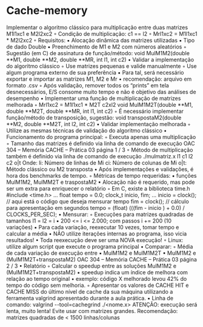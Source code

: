 # Cache-memory

Implementar o algoritmo clássico para multiplicação entre duas matrizes M1l1xc1 e M2l2xc2
◦ Condição de multiplicação: c1 == l2
◦ Mrl1xc2 = M1l1xc1 * M2l2xc2
◦ Requisitos:
▪ Alocação dinâmica das matrizes utilizadas
▪ Tipo de dado Double
▪ Preenchimento de M1 e M2 com números aleatórios
◦ Sugestão (em C) de assinatura de função/método:
void MulM1M2(double **M1, double **M2, double **MR, int l1, int c2)
• Validar a implementação do algoritmo clássico
◦ Use matrizes pequenas e valide manualmente
◦ Use algum programa externo de sua preferência
▪ Para tal, será necessário exportar e importar as matrizes M1, M2 e Mr
• recomendação: arquivo em formato .csv
◦ Após validação, remover todos os “prints” em tela desnecessários, E/S consome muito
tempo e não é objetivo das análises de desempenho
• Implementar uma função de multiplicação de matrizes melhorada
◦ Mrl1xc2 = M1l1xc1 * M2T
c2xl2
void MulM1M2T(double **M1, double **M2T, double **MR, int l1, int c2)
◦ É necessário implementar função/método de transposição, sugestão:
void transpostaM2(double **M2, double **M2T, int l2, int c2)
• Validar implementação melhorada
◦ Utilize as mesmas técnicas de validação do algoritmo clássico
• Funcionamento do programa principal:
◦ Executa apenas uma multiplicação
◦ Tamanho das matrizes é definido via linha de comando de execução
OAC 304 – Memória CACHE – Prática 03 página 1 / 3
◦ Método de multiplicação também é definido via linha de comando de execução
./mulmatriz.x l1 c1 l2 c2 o|t
Onde:
 li: Número de linhas de Mi
 ci: Número de colunas de Mi
 o|t: Método clássico ou M2 transposta
• Após implementações e validações, é hora dos benchmarks de tempo.
◦ Métricas de tempo requeridas:
▪ funções MulM1M2, MulMM2T e traspostaM2
▪ Alocação não é requerido, mas pode ser um extra para enriquecer o relatório
◦ Em C, existe a biblioteca time.h
#include <time.h>
...
float tempo = 0.0;
clock_t inicio, fim;
...
inicio = clock();
// aqui está o código que deseja mensurar tempo
fim = clock();
// cálculo para apresentação em segundos
tempo = (float) (((fim - inicio ) + 0.0) / CLOCKS_PER_SEC);
• Mensurar:
◦ Execuções para matrizes quadradas de tamanhos l1 = l2 = i
▪ 200 <= i <= 2.000; com passos i += 200 (10 variações)
▪ Para cada variação, reexecutar 10 vezes, tomar tempo e calcular a média
• NÃO utilize iterações internas ao programa, isso vicia resultados!
• Toda reexecução deve ser uma NOVA execução!
◦ Linux: utilize algum script que execute o programa principal
• Comparar:
◦ Média de cada variação de execução entre
▪ MulM1M2 e MulM1M2T
▪ MulM1M2 e (MulM1M2T+transpostaM2)
OAC 304 – Memória CACHE – Prática 03 página 2 / 3
• Relatório
◦ Calcular o speedup entre as soluções MulM1M2 e (MulM1M2T+transpostaM2)
▪ speedup indica um índice de melhora com relação ao tempo original
• exemplo: código X melhorado levou 42% do tempo do código sem melhoria.
◦ Apresentar os valores de CACHE HIT e CACHE MISS do último nível de cache da sua
máquina utilizando a ferramenta valgrind apresentado durante a aula prática.
▪ Linha de comando:
valgrind --tool=cachegrind ./<nome.x> <args>
ATENÇÃO: execução será lenta, muito lenta! Evite usar com matrizes grandes.
Recomendação: matrizes quadradas de < 1500 linhas/colunas
